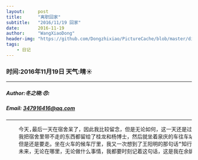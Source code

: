 ```yaml
---
layout:     post
title:      "离职回家"
subtitle:   "2016/11/19 回家"
date:       2016-11-19
author:     "WangXiaoDong"
header-img: "https://github.com/Dongzhixiao/PictureCache/blob/master/diaryPic/20161119.jpg?raw=true"
tags:
    - 日记
---
```


### 时间:2016年11月19日 天气:晴:sunny:
-----
#####   Author:冬之晓::angry::
#####   Email: 347916416@qq.com
----------

<pre>
    今天,最后一天在宿舍呆了，因此我比较留念，但是无论如何，这一天还是过得很快，终于到了下午快要走的时间了。
    我把宿舍里带不走的东西都留给了桂龙和杨博士，然后就坐着泉庆的车往车站去了，真的很不舍在余姚交的这些朋友，
    但是还是要走。坐在火车的候车厅里，我又一次想到了王阳明的那句话“知行合一，德行天下”。想到这里，就感到内心平静了一点，
    未来，无论在哪里，无论做什么事情，我都要时刻记着这句话，这是我在余姚的最大收获。
</pre>
